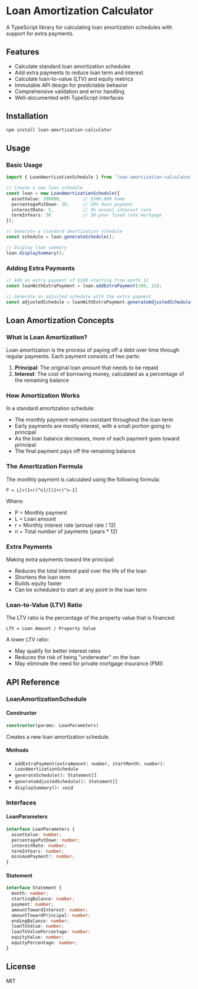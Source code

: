 # Loan Amortization Calculator

A TypeScript library for calculating loan amortization schedules with support for extra payments.

## Features

- Calculate standard loan amortization schedules
- Add extra payments to reduce loan term and interest
- Calculate loan-to-value (LTV) and equity metrics
- Immutable API design for predictable behavior
- Comprehensive validation and error handling
- Well-documented with TypeScript interfaces

## Installation

```bash
npm install loan-amortization-calculator
```

## Usage

### Basic Usage

```typescript
import { LoanAmortizationSchedule } from 'loan-amortization-calculator';

// Create a new loan schedule
const loan = new LoanAmortizationSchedule({
  assetValue: 300000,        // $300,000 home
  percentagePutDown: 20,     // 20% down payment
  interestRate: 5,           // 5% annual interest rate
  termInYears: 30            // 30-year fixed rate mortgage
});

// Generate a standard amortization schedule
const schedule = loan.generateSchedule();

// Display loan summary
loan.displaySummary();
```

### Adding Extra Payments

```typescript
// Add an extra payment of $100 starting from month 12
const loanWithExtraPayment = loan.addExtraPayment(100, 12);

// Generate an adjusted schedule with the extra payment
const adjustedSchedule = loanWithExtraPayment.generateAdjustedSchedule();
```

## Loan Amortization Concepts

### What is Loan Amortization?

Loan amortization is the process of paying off a debt over time through regular payments. Each payment consists of two parts:

1. **Principal**: The original loan amount that needs to be repaid
2. **Interest**: The cost of borrowing money, calculated as a percentage of the remaining balance

### How Amortization Works

In a standard amortization schedule:

- The monthly payment remains constant throughout the loan term
- Early payments are mostly interest, with a small portion going to principal
- As the loan balance decreases, more of each payment goes toward principal
- The final payment pays off the remaining balance

### The Amortization Formula

The monthly payment is calculated using the following formula:

```
P = L[r(1+r)^n]/[(1+r)^n-1]
```

Where:
- P = Monthly payment
- L = Loan amount
- r = Monthly interest rate (annual rate / 12)
- n = Total number of payments (years * 12)

### Extra Payments

Making extra payments toward the principal:

- Reduces the total interest paid over the life of the loan
- Shortens the loan term
- Builds equity faster
- Can be scheduled to start at any point in the loan term

### Loan-to-Value (LTV) Ratio

The LTV ratio is the percentage of the property value that is financed:

```
LTV = Loan Amount / Property Value
```

A lower LTV ratio:
- May qualify for better interest rates
- Reduces the risk of being "underwater" on the loan
- May eliminate the need for private mortgage insurance (PMI)

## API Reference

### LoanAmortizationSchedule

#### Constructor

```typescript
constructor(params: LoanParameters)
```

Creates a new loan amortization schedule.

#### Methods

- `addExtraPayment(extraAmount: number, startMonth: number): LoanAmortizationSchedule`
- `generateSchedule(): Statement[]`
- `generateAdjustedSchedule(): Statement[]`
- `displaySummary(): void`

### Interfaces

#### LoanParameters

```typescript
interface LoanParameters {
  assetValue: number;
  percentagePutDown: number;
  interestRate: number;
  termInYears: number;
  minimumPayment?: number;
}
```

#### Statement

```typescript
interface Statement {
  month: number;
  startingBalance: number;
  payment: number;
  amountTowardInterest: number;
  amountTowardPrincipal: number;
  endingBalance: number;
  loanToValue: number;
  loanToValuePercentage: number;
  equityValue: number;
  equityPercentage: number;
}
```

## License

MIT 